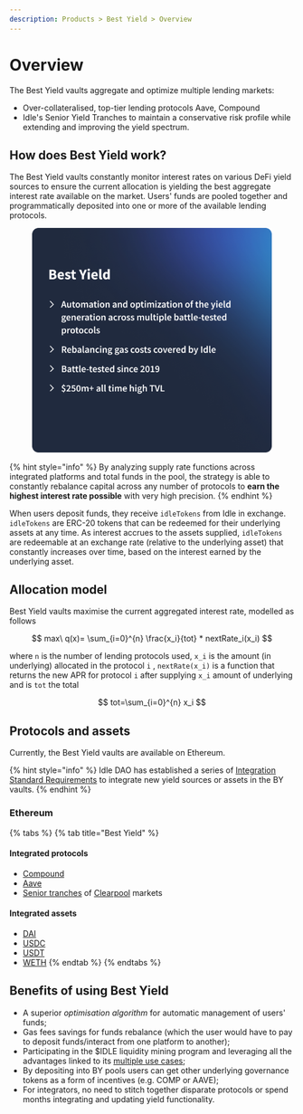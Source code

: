 ```yaml
---
description: Products > Best Yield > Overview
---
```


# Overview

The Best Yield vaults aggregate and optimize multiple lending markets:

* Over-collateralised, top-tier lending protocols Aave, Compound
* Idle's Senior Yield Tranches to maintain a conservative risk profile while extending and improving the yield spectrum.

## How does Best Yield work?

The Best Yield vaults constantly monitor interest rates on various DeFi yield sources to ensure the current allocation is yielding the best aggregate interest rate available on the market. Users' funds are pooled together and programmatically deposited into one or more of the available lending protocols.&#x20;

<figure><img src="../../.gitbook/assets/BY.png" alt=""><figcaption></figcaption></figure>

{% hint style="info" %}
By analyzing supply rate functions across integrated platforms and total funds in the pool, the strategy is able to constantly rebalance capital across any number of protocols to **earn the highest interest rate possible** with very high precision.
{% endhint %}

When users deposit funds, they receive `idleTokens` from Idle in exchange. `idleTokens` are ERC-20 tokens that can be redeemed for their underlying assets at any time. As interest accrues to the assets supplied, `idleTokens` are redeemable at an exchange rate (relative to the underlying asset) that constantly increases over time, based on the interest earned by the underlying asset.

## Allocation model

Best Yield vaults maximise the current aggregated interest rate, modelled as follows

$$
max\ q(x)= \sum_{i=0}^{n} \frac{x_i}{tot} * nextRate_i(x_i)
$$

where `n` is the number of lending protocols used, `x_i` is the amount (in underlying) allocated in the protocol `i` , `nextRate(x_i)` is a function that returns the new APR for protocol `i` after supplying `x_i` amount of underlying and is `tot` the total

$$
tot=\sum_{i=0}^{n} x_i
$$

## Protocols and assets&#x20;

Currently, the Best Yield vaults are available on Ethereum.

{% hint style="info" %}
Idle DAO has established a series of [Integration Standard Requirements](../../developers/security/integration-standard-requirements.md) to integrate new yield sources or assets in the BY vaults.
{% endhint %}

### Ethereum

{% tabs %}
{% tab title="Best Yield" %}
#### Integrated protocols

* [Compound](https://compound.finance/)
* [Aave](https://aave.com/)
* [Senior tranches](../yield-tranches/overview.md#senior-tranches) of [Clearpool](https://clearpool.finance/) markets

#### Integrated assets

* [DAI](https://etherscan.io/address/0x3fe7940616e5bc47b0775a0dccf6237893353bb4)
* [USDC](https://etherscan.io/address/0x5274891bEC421B39D23760c04A6755eCB444797C)
* [USDT](https://etherscan.io/address/0xF34842d05A1c888Ca02769A633DF37177415C2f8)
* [WETH](https://etherscan.io/address/0xc8e6ca6e96a326dc448307a5fde90a0b21fd7f80)
{% endtab %}
{% endtabs %}

## Benefits of using Best Yield

* A superior _optimisation algorithm_ for automatic management of users' funds;&#x20;
* Gas fees savings for funds rebalance (which the user would have to pay to deposit funds/interact from one platform to another);&#x20;
* Participating in the $IDLE liquidity mining program and leveraging all the advantages linked to its [multiple use cases](../../governance/idle/use-cases/);&#x20;
* By depositing into BY pools users can get other underlying governance tokens as a form of incentives (e.g. COMP or AAVE);&#x20;
* For integrators, no need to stitch together disparate protocols or spend months integrating and updating yield functionality.
